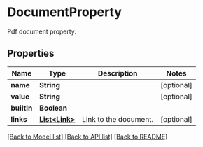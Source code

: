 
# DocumentProperty
Pdf document property.

## Properties
Name | Type | Description | Notes
------------ | ------------- | ------------- | -------------
**name** | **String** |  | [optional]
**value** | **String** |  | [optional]
**builtIn** | **Boolean** |  | 
**links** | [**List&lt;Link&gt;**](Link.md) | Link to the document. | [optional]


[[Back to Model list]](../../README.md#documentation-for-models) [[Back to API list]](../../README.md#documentation-for-api-endpoints) [[Back to README]](../../README.md)


